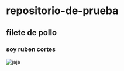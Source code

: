 # repositorio-de-prueba
## filete de pollo
### soy ruben cortes
![jaja](https://i.pinimg.com/originals/22/e3/97/22e3973a4695d928f99002e2841aeb03.jpg)
